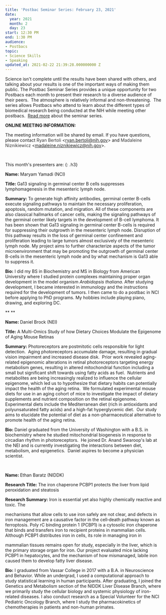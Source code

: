 ```yaml
---
title: 'Postbac Seminar Series: February 23, 2021'
date:
  year: 2021
  month: 2
  day: 23
start: 12:30 PM
end: 1:30 PM
audience:
- Postbacs
topic:
- Science Skills
- Speaking
updated_at: 2021-02-22 21:39:28.000000000 Z
---
```

Science isn\'t complete until the results have been shared with others,
and talking about your results is one of the important ways of making
them public. The Postbac Seminar Series provides a unique opportunity
for two Postbacs each month to present their research to a diverse
audience of their peers.  The atmosphere is relatively informal and
non-threatening.  The series allows Postbacs who attend to learn about
the different types of biomedical research being conducted at the NIH
while meeting other postbacs.  [Read more][1] about the seminar series.

**ONLINE MEETING INFORMATION:**

The meeting information will be shared by email. If you have questions,
please contact <span style="color: #333333; font-family: 'Lucida
Grande', 'Lucida Sans Unicode', Tahoma, Geneva, Verdana, sans-serif;
font-size: 11.0104px; font-style: normal; font-variant-ligatures:
normal; font-variant-caps: normal; font-weight: 400; letter-spacing:
normal; orphans: 2; text-align: start; text-indent: 0px; text-transform:
none; white-space: normal; widows: 2; word-spacing: 0px;
-webkit-text-stroke-width: 0px; background-color: #ffffff;
text-decoration-style: initial; text-decoration-color: initial; display:
inline !important; float: none;">Ryan Bertoli</span>
&lt;[ryan.bertoli@nih.gov](mailto:ryan.bertoli@nih.gov)&gt; and <span
style="color: #333333; font-family: 'Lucida Grande', 'Lucida Sans
Unicode', Tahoma, Geneva, Verdana, sans-serif; font-size: 11.0104px;
font-style: normal; font-variant-ligatures: normal; font-variant-caps:
normal; font-weight: 400; letter-spacing: normal; orphans: 2;
text-align: start; text-indent: 0px; text-transform: none; white-space:
normal; widows: 2; word-spacing: 0px; -webkit-text-stroke-width: 0px;
background-color: #ffffff; text-decoration-style: initial;
text-decoration-color: initial; display: inline !important; float:
none;">Madaleine Niznikiewicz</span>
&lt;[madaleine.niznikiewicz@nih.gov](mailto:madaleine.niznikiewicz@nih.gov)&gt;.

 

This month\'s presenters are:
{: .h3}

**Name:** Maryam Yamadi (NCI)

<strong>Title: </strong>Ga13 signaling in germinal center B cells
suppresses lymphomagenesis in the mesenteric lymph node.

<strong>Summary: </strong>To generate high affinity antibodies, germinal
center B-cells execute signaling pathways to maintain the necessary
proliferation, apoptosis, random mutation, and migration. All of these
components are also classical hallmarks of cancer cells, making the
signaling pathways of the germinal center likely targets in the
development of B-cell lymphoma. It has been shown that Ga13 signaling in
germinal center B-cells is required for suppressing their outgrowth in
the mesenteric lymph node. Disruption of this pathway results in the
loss of germinal center confinement and proliferation leading to large
tumors almost exclusively of the mesenteric lymph node. My project aims
to further characterize aspects of the tumor microenvironment that may
be promoting the outgrowth of germinal center B-cells in the mesenteric
lymph node and by what mechanism is Ga13 able to suppress it.

**Bio:** I did my BS in Biochemistry and MS in Biology from American
University where I studied protein complexes maintaining proper organ
development in the model organism *Arabidopsis thaliana*. After studying
development, I became interested in immunology and the instructions
required for the development of tumors. I then came to do a postbac in
NCI before applying to PhD programs. My hobbies include playing piano,
drawing, and exploring DC.

** **

<strong>Name: </strong>Daniel Brock (NEI)

**Title:** A Multi-Omics Study of how Dietary Choices Modulate the
Epigenome of Aging Mouse Retinas

**Summary:** Photoreceptors are postmitotic cells responsible for light
detection.  Aging photoreceptors accumulate damage, resulting in gradual
vision impairment and increased disease disk.  Prior work revealed
aging-related epigenomic alterations in retinal photoreceptors targeting
energy metabolism genes, resulting in altered mitochondrial function
including a small but significant shift towards using fatty acids as
fuel.  Nutrients and metabolites are being increasingly realized to
influence the cellular epigenome, which led us to hypothesize that
dietary habits can potentially impact the health of the aging retina. 
We formulated experimental mouse diets for use in an aging cohort of
mice to investigate the impact of dietary supplements and nutrient
composition on the retinal epigenome.  Experimental diets include the
Mediterranean diet (rich in antioxidants and polyunsaturated fatty
acids) and a high-fat hyperglycemic diet.  Our study aims to elucidate
the potential of diet as a non-pharmaceutical alternative to promote
health of the aging retina.

<strong>Bio: </strong>Daniel graduated from the University of Washington
with a B.S. in biochemistry where he studied mitochondrial biogenesis in
response to circadian rhythm in photoreceptors.  He joined Dr. Anand
Swaroop's lab at the NEI and is currently investigating the interactions
between diet, metabolism, and epigenetics.  Daniel aspires to become a
physician scientist.

 

<strong>Name: </strong>Ethan Baratz (NIDDK)

**Research Title:** The iron chaperone PCBP1 protects the liver from
lipid peroxidation and steatosis

**Research Summary:** Iron is essential yet also highly chemically
reactive and toxic. The

mechanisms that allow cells to use iron safely are not clear, and
defects in iron management are a causative factor in the cell‐death
pathway known as ferroptosis. Poly rC binding protein 1 (PCBP1) is a
cytosolic iron chaperone that binds and transfers iron to recipient
proteins in mammalian cells. Although PCBP1 distributes iron in cells,
its role in managing iron in

mammalian tissues remains open for study, especially in the liver, which
is the primary storage organ for iron. Our project evaluated mice
lacking PCBP1 in hepatocytes, and the mechanism of how mismanaged,
labile iron caused them to develop fatty liver disease. 

**Bio:** I graduated from Vassar College in 2017 with a B.A. in
Neuroscience and Behavior. While an undergrad, I used a computational
approach to study statistical learning in human participants. After
graduating, I joined the Genetics and Metabolism section of the NIDDK
Liver Disease Branch, where we primarily study the cellular biology and
systemic physiology of iron-related diseases. I also conduct research as
a Special Volunteer for the NCI Pediatric Oncology Branch, where I study
the pharmacokinetics of chemotherapies in patients and non-human
primates.



[1]: https://www.training.nih.gov/postbac_seminar_series
